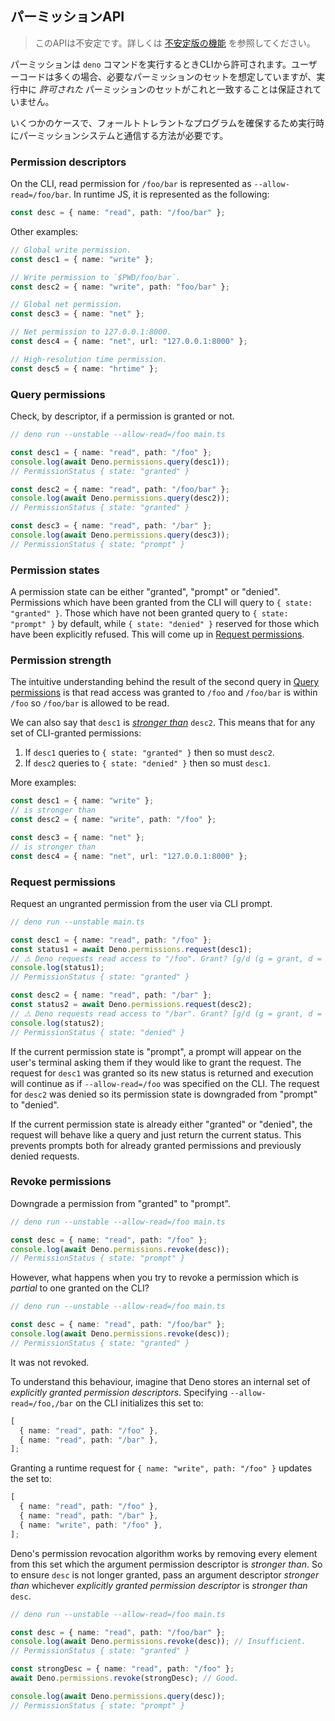 <!-- ## Permission APIs -->
## パーミッションAPI

<!--
> This API is unstable. Learn more about
> [unstable features](../runtime/stability.md).
-->
> このAPIは不安定です。詳しくは [不安定版の機能](../runtime/stability.md) を参照してください。

<!--
Permissions are granted from the CLI when running the `deno` command. User code
will often assume its own set of required permissions, but there is no guarantee
during execution that the set of _granted_ permissions will align with this.
-->
パーミッションは `deno` コマンドを実行するときCLIから許可されます。ユーザーコードは多くの場合、必要なパーミッションのセットを想定していますが、実行中に _許可された_ パーミッションのセットがこれと一致することは保証されていません。

<!--
In some cases, ensuring a fault-tolerant program requires a way to interact with
the permission system at runtime.
-->
いくつかのケースで、フォールトトレラントなプログラムを確保するため実行時にパーミッションシステムと通信する方法が必要です。

### Permission descriptors

On the CLI, read permission for `/foo/bar` is represented as
`--allow-read=/foo/bar`. In runtime JS, it is represented as the following:

```ts
const desc = { name: "read", path: "/foo/bar" };
```

Other examples:

```ts
// Global write permission.
const desc1 = { name: "write" };

// Write permission to `$PWD/foo/bar`.
const desc2 = { name: "write", path: "foo/bar" };

// Global net permission.
const desc3 = { name: "net" };

// Net permission to 127.0.0.1:8000.
const desc4 = { name: "net", url: "127.0.0.1:8000" };

// High-resolution time permission.
const desc5 = { name: "hrtime" };
```

### Query permissions

Check, by descriptor, if a permission is granted or not.

```ts
// deno run --unstable --allow-read=/foo main.ts

const desc1 = { name: "read", path: "/foo" };
console.log(await Deno.permissions.query(desc1));
// PermissionStatus { state: "granted" }

const desc2 = { name: "read", path: "/foo/bar" };
console.log(await Deno.permissions.query(desc2));
// PermissionStatus { state: "granted" }

const desc3 = { name: "read", path: "/bar" };
console.log(await Deno.permissions.query(desc3));
// PermissionStatus { state: "prompt" }
```

### Permission states

A permission state can be either "granted", "prompt" or "denied". Permissions
which have been granted from the CLI will query to `{ state: "granted" }`. Those
which have not been granted query to `{ state: "prompt" }` by default, while
`{ state: "denied" }` reserved for those which have been explicitly refused.
This will come up in [Request permissions](#request-permissions).

### Permission strength

The intuitive understanding behind the result of the second query in
[Query permissions](#query-permissions) is that read access was granted to
`/foo` and `/foo/bar` is within `/foo` so `/foo/bar` is allowed to be read.

We can also say that `desc1` is
_[stronger than](https://www.w3.org/TR/permissions/#ref-for-permissiondescriptor-stronger-than)_
`desc2`. This means that for any set of CLI-granted permissions:

1. If `desc1` queries to `{ state: "granted" }` then so must `desc2`.
2. If `desc2` queries to `{ state: "denied" }` then so must `desc1`.

More examples:

```ts
const desc1 = { name: "write" };
// is stronger than
const desc2 = { name: "write", path: "/foo" };

const desc3 = { name: "net" };
// is stronger than
const desc4 = { name: "net", url: "127.0.0.1:8000" };
```

### Request permissions

Request an ungranted permission from the user via CLI prompt.

```ts
// deno run --unstable main.ts

const desc1 = { name: "read", path: "/foo" };
const status1 = await Deno.permissions.request(desc1);
// ⚠️ Deno requests read access to "/foo". Grant? [g/d (g = grant, d = deny)] g
console.log(status1);
// PermissionStatus { state: "granted" }

const desc2 = { name: "read", path: "/bar" };
const status2 = await Deno.permissions.request(desc2);
// ⚠️ Deno requests read access to "/bar". Grant? [g/d (g = grant, d = deny)] d
console.log(status2);
// PermissionStatus { state: "denied" }
```

If the current permission state is "prompt", a prompt will appear on the user's
terminal asking them if they would like to grant the request. The request for
`desc1` was granted so its new status is returned and execution will continue as
if `--allow-read=/foo` was specified on the CLI. The request for `desc2` was
denied so its permission state is downgraded from "prompt" to "denied".

If the current permission state is already either "granted" or "denied", the
request will behave like a query and just return the current status. This
prevents prompts both for already granted permissions and previously denied
requests.

### Revoke permissions

Downgrade a permission from "granted" to "prompt".

```ts
// deno run --unstable --allow-read=/foo main.ts

const desc = { name: "read", path: "/foo" };
console.log(await Deno.permissions.revoke(desc));
// PermissionStatus { state: "prompt" }
```

However, what happens when you try to revoke a permission which is _partial_ to
one granted on the CLI?

```ts
// deno run --unstable --allow-read=/foo main.ts

const desc = { name: "read", path: "/foo/bar" };
console.log(await Deno.permissions.revoke(desc));
// PermissionStatus { state: "granted" }
```

It was not revoked.

To understand this behaviour, imagine that Deno stores an internal set of
_explicitly granted permission descriptors_. Specifying `--allow-read=/foo,/bar`
on the CLI initializes this set to:

```ts
[
  { name: "read", path: "/foo" },
  { name: "read", path: "/bar" },
];
```

Granting a runtime request for `{ name: "write", path: "/foo" }` updates the set
to:

```ts
[
  { name: "read", path: "/foo" },
  { name: "read", path: "/bar" },
  { name: "write", path: "/foo" },
];
```

Deno's permission revocation algorithm works by removing every element from this
set which the argument permission descriptor is _stronger than_. So to ensure
`desc` is not longer granted, pass an argument descriptor _stronger than_
whichever _explicitly granted permission descriptor_ is _stronger than_ `desc`.

```ts
// deno run --unstable --allow-read=/foo main.ts

const desc = { name: "read", path: "/foo/bar" };
console.log(await Deno.permissions.revoke(desc)); // Insufficient.
// PermissionStatus { state: "granted" }

const strongDesc = { name: "read", path: "/foo" };
await Deno.permissions.revoke(strongDesc); // Good.

console.log(await Deno.permissions.query(desc));
// PermissionStatus { state: "prompt" }
```